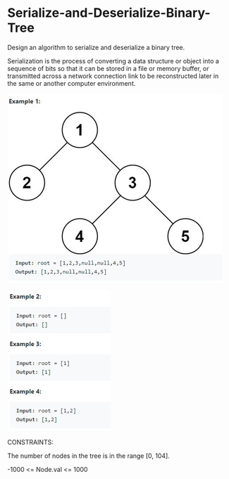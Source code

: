 # Serialize-and-Deserialize-Binary-Tree
Design an algorithm to serialize and deserialize a binary tree.

Serialization is the process of converting a data structure or object into a sequence of bits so that it can be stored in a file or memory buffer, or transmitted across a network connection link to be reconstructed later in the same or another computer environment.

![alt-text](https://github.com/isha-np/Serialize-and-Deserialize-Binary-Tree/blob/main/Bin_tree1.JPG)

![alt-text](https://github.com/isha-np/Serialize-and-Deserialize-Binary-Tree/blob/main/Bin_tree2.JPG)

CONSTRAINTS:

The number of nodes in the tree is in the range [0, 104].

-1000 <= Node.val <= 1000
